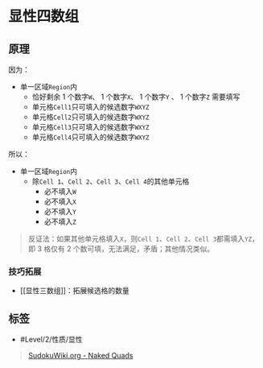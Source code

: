 <!-- START doctoc generated TOC please keep comment here to allow auto update -->
<!-- DON'T EDIT THIS SECTION, INSTEAD RE-RUN doctoc TO UPDATE -->

<!-- END doctoc generated TOC please keep comment here to allow auto update -->

# 显性四数组

## 原理

因为：
- 单一区域`Region`内
	- 恰好剩余 1 个数字`W`、 1 个数字`X`、 1 个数字`Y` 、 1 个数字`Z` 需要填写
	- 单元格`Cell1`只可填入的候选数字`WXYZ`
	- 单元格`Cell2`只可填入的候选数字`WXYZ`
	- 单元格`Cell3`只可填入的候选数字`WXYZ`
	- 单元格`Cell4`只可填入的候选数字`WXYZ`

所以：
- 单一区域`Region`内
	- 除`Cell 1`、`Cell 2`、`Cell 3`、`Cell 4`的其他单元格
		- 必不填入`W`
		- 必不填入`X`
		- 必不填入`Y`
		- 必不填入`Z`
> 反证法：如果其他单元格填入`X`，则`Cell 1`、`Cell 2`、`Cell 3`都需填入`YZ`，即 3 格仅有 2 个数可填，无法满足，矛盾；其他情况类似。

###  技巧拓展

- [[显性三数组]]：拓展候选格的数量

## 标签

- #Level/2/性质/显性

> [SudokuWiki.org - Naked Quads](https://www.sudokuwiki.org/Naked_Candidates#NQ)
